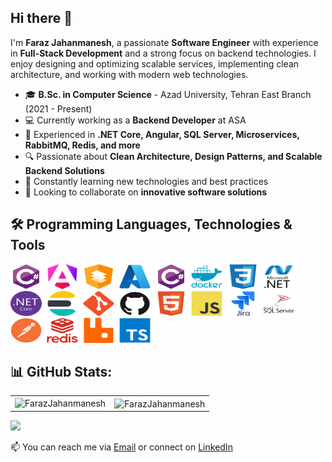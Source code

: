 ## Hi there 👋

I'm **Faraz Jahanmanesh**, a passionate **Software Engineer** with experience in **Full-Stack Development** and a strong focus on backend technologies. I enjoy designing and optimizing scalable services, implementing clean architecture, and working with modern web technologies.
 
- 🎓 **B.Sc. in Computer Science** - Azad University, Tehran East Branch (2021 - Present)
- 💻 Currently working as a **Backend Developer** at ASA 
- 🚀 Experienced in **.NET Core, Angular, SQL Server, Microservices, RabbitMQ, Redis, and more**
- 🔍 Passionate about **Clean Architecture, Design Patterns, and Scalable Backend Solutions**
- 🌱 Constantly learning new technologies and best practices
- 🤝 Looking to collaborate on **innovative software solutions**

## 🛠️ Programming Languages, Technologies & Tools

<div>
  <img src="https://github.com/devicons/devicon/blob/master/icons/csharp/csharp-original.svg" title="C#" alt="C#" width="50" height="40"/>&nbsp;
  <img src="https://github.com/devicons/devicon/blob/master/icons/angular/angular-original.svg" title="C#" alt="C#" width="50" height="40"/>&nbsp;
  <img src="https://github.com/devicons/devicon/blob/master/icons/angularmaterial/angularmaterial-original.svg" title="C#" alt="C#" width="50" height="40"/>&nbsp;
  <img src="https://github.com/devicons/devicon/blob/master/icons/azure/azure-original.svg" title="C#" alt="C#" width="50" height="40"/>&nbsp;
  <img src="https://github.com/devicons/devicon/blob/master/icons/csharp/csharp-original.svg" title="C#" alt="C#" width="50" height="40"/>&nbsp;
  <img src="https://github.com/devicons/devicon/blob/master/icons/docker/docker-plain-wordmark.svg" title="C#" alt="C#" width="50" height="40"/>&nbsp;
  <img src="https://github.com/devicons/devicon/blob/master/icons/css3/css3-original.svg" title="C#" alt="C#" width="50" height="40"/>&nbsp;
  <img src="https://github.com/devicons/devicon/blob/master/icons/dot-net/dot-net-original-wordmark.svg" title="C#" alt="C#" width="50" height="40"/>&nbsp;
  <img src="https://github.com/devicons/devicon/blob/master/icons/dotnetcore/dotnetcore-original.svg" title="C#" alt="C#" width="50" height="40"/>&nbsp;
  <img src="https://github.com/devicons/devicon/blob/master/icons/elasticsearch/elasticsearch-original.svg" title="C#" alt="C#" width="50" height="40"/>&nbsp;
  <img src="https://github.com/devicons/devicon/blob/master/icons/git/git-original.svg" title="C#" alt="C#" width="50" height="40"/>&nbsp;
  <img src="https://github.com/devicons/devicon/blob/master/icons/github/github-original.svg" title="C#" alt="C#" width="50" height="40"/>&nbsp;
  <img src="https://github.com/devicons/devicon/blob/master/icons/html5/html5-original.svg" title="C#" alt="C#" width="50" height="40"/>&nbsp;
  <img src="https://github.com/devicons/devicon/blob/master/icons/javascript/javascript-original.svg" title="C#" alt="C#" width="50" height="40"/>&nbsp;
  <img src="https://github.com/devicons/devicon/blob/master/icons/jira/jira-original-wordmark.svg" title="C#" alt="C#" width="50" height="40"/>&nbsp;
  <img src="https://github.com/devicons/devicon/blob/master/icons/microsoftsqlserver/microsoftsqlserver-original-wordmark.svg" title="C#" alt="C#" width="50" height="40"/>&nbsp;
  <img src="https://github.com/devicons/devicon/blob/master/icons/postman/postman-original.svg" title="C#" alt="C#" width="50" height="40"/>&nbsp;
  <img src="https://github.com/devicons/devicon/blob/master/icons/redis/redis-plain-wordmark.svg" title="C#" alt="C#" width="50" height="40"/>&nbsp; 
  <img src="https://github.com/devicons/devicon/blob/master/icons/rabbitmq/rabbitmq-original.svg" title="C#" alt="C#" width="50" height="40"/>&nbsp;
  <img src="https://github.com/devicons/devicon/blob/master/icons/typescript/typescript-original.svg" title="C#" alt="C#" width="50" height="40"/>&nbsp;
</div>

## 📊 GitHub Stats:
<table border="0" cellspacing="0" cellpadding="0">
    <tr>
        <td>
            <img align="left" src="https://github-readme-stats.vercel.app/api/top-langs?username=FarazJahanmanesh&show_icons=true&locale=en&layout=compact" alt="FarazJahanmanesh" />
        </td>
        <td>
            <img align="center" src="https://github-readme-stats.vercel.app/api?username=FarazJahanmanesh&show_icons=true&locale=en" alt="FarazJahanmanesh" />
        </td>
    </tr>
</table>

<p align="center">

![](https://komarev.com/ghpvc/?username=Faraz-Jahanmanesh&color=lightgrey)

📫 You can reach me via [Email](mailto:jahanmaneshfaraz@gmail.com) or connect on [LinkedIn](https://linkedin.com/in/your-profile)

